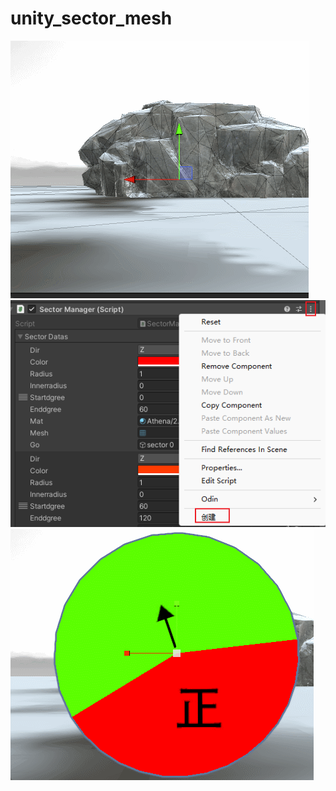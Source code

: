 # unity_sector_mesh
![abc.gif](pic~/abc.gif)
![Snipaste.png](pic~/Snipaste.png)
![def.gif](pic~/def.gif)
